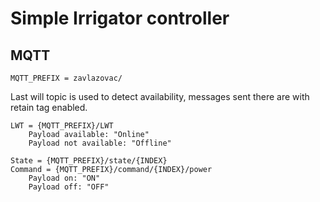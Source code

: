 # Simple Irrigator controller

## MQTT
```
MQTT_PREFIX = zavlazovac/
```

Last will topic is used to detect availability, messages sent there are with retain tag enabled.
```
LWT = {MQTT_PREFIX}/LWT
	Payload available: "Online"
	Payload not available: "Offline"
```
```
State = {MQTT_PREFIX}/state/{INDEX}
Command = {MQTT_PREFIX}/command/{INDEX}/power 
	Payload on: "ON"
	Payload off: "OFF"
```
